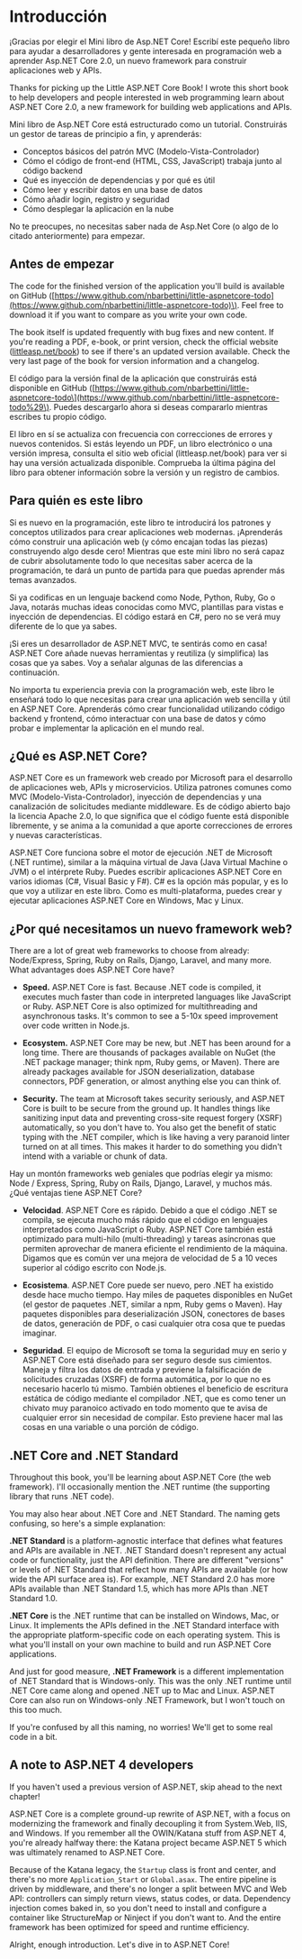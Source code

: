 # Introducción

¡Gracias por elegir el Mini libro de Asp.NET Core! Escribí este pequeño libro para ayudar a desarrolladores y gente interesada en programación web a aprender Asp.NET Core 2.0, un nuevo framework para construir aplicaciones web y APIs.

Thanks for picking up the Little ASP.NET Core Book! I wrote this short book to help developers and people interested in web programming learn about ASP.NET Core 2.0, a new framework for building web applications and APIs.

Mini libro de Asp.NET Core está estructurado como un tutorial. Construirás un gestor de tareas de principio a fin, y aprenderás:

* Conceptos básicos del patrón MVC \(Modelo-Vista-Controlador\)
* Cómo el código de front-end \(HTML, CSS, JavaScript\) trabaja junto al código backend
* Qué es inyección de dependencias y por qué es útil
* Cómo leer y escribir datos en una base de datos
* Cómo añadir login, registro y seguridad
* Cómo desplegar la aplicación en la nube

No te preocupes, no necesitas saber nada de Asp.Net Core \(o algo de lo citado anteriormente\) para empezar.

## Antes de empezar

The code for the finished version of the application you'll build is available on GitHub \([https://www.github.com/nbarbettini/little-aspnetcore-todo](https://www.github.com/nbarbettini/little-aspnetcore-todo)\). Feel free to download it if you want to compare as you write your own code.

The book itself is updated frequently with bug fixes and new content. If you're reading a PDF, e-book, or print version, check the official website \([littleasp.net/book](http://www.littleasp.net/book)\) to see if there's an updated version available. Check the very last page of the book for version information and a changelog.

El código para la versión final de la aplicación que construirás está disponible en GitHub \([https://www.github.com/nbarbettini/little-aspnetcore-todo\](https://www.github.com/nbarbettini/little-aspnetcore-todo%29\). Puedes descargarlo ahora si deseas compararlo mientras escribes tu propio código.

El libro en sí se actualiza con frecuencia con correcciones de errores y nuevos contenidos. Si estás leyendo un PDF, un libro electrónico o una versión impresa, consulta el sitio web oficial \(littleasp.net/book\) para ver si hay una versión actualizada disponible. Comprueba la última página del libro para obtener información sobre la versión y un registro de cambios.

## Para quién es este libro

Si es nuevo en la programación, este libro te introducirá los patrones y conceptos utilizados para crear aplicaciones web modernas. ¡Aprenderás cómo construir una aplicación web \(y cómo encajan todas las piezas\) construyendo algo desde cero! Mientras que este mini libro no será capaz de cubrir absolutamente todo lo que necesitas saber acerca de la programación, te dará un punto de partida para que puedas aprender más temas avanzados.

Si ya codificas en un lenguaje backend como Node, Python, Ruby, Go o Java, notarás muchas ideas conocidas como MVC, plantillas para vistas e inyección de dependencias. El código estará en C\#, pero no se verá muy diferente de lo que ya sabes.

¡Si eres un desarrollador de ASP.NET MVC, te sentirás como en casa! ASP.NET Core añade nuevas herramientas y reutiliza \(y simplifica\) las cosas que ya sabes. Voy a señalar algunas de las diferencias a continuación.

No importa tu experiencia previa con la programación web, este libro le enseñará todo lo que necesitas para crear una aplicación web sencilla y útil en ASP.NET Core. Aprenderás cómo crear funcionalidad utilizando código backend y frontend, cómo interactuar con una base de datos y cómo probar e implementar la aplicación en el mundo real.

## ¿Qué es ASP.NET Core?

ASP.NET Core es un framework web creado por Microsoft para el desarrollo de aplicaciones web, APIs y microservicios. Utiliza patrones comunes como MVC \(Modelo-Vista-Controlador\), inyección de dependencias y una canalización de solicitudes mediante middleware. Es de código abierto bajo la licencia Apache 2.0, lo que significa que el código fuente está disponible libremente, y se anima a la comunidad a que aporte correcciones de errores y nuevas características.

ASP.NET Core funciona sobre el motor de ejecución .NET de Microsoft \(.NET runtime\), similar a la máquina virtual de Java \(Java Virtual Machine o JVM\) o el intérprete Ruby. Puedes escribir aplicaciones ASP.NET Core en varios idiomas \(C\#, Visual Basic y F\#\). C\# es la opción más popular, y es lo que voy a utilizar en este libro. Como es multi-plataforma, puedes crear y ejecutar aplicaciones ASP.NET Core en Windows, Mac y Linux.

## ¿Por qué necesitamos un nuevo framework web?

There are a lot of great web frameworks to choose from already: Node/Express, Spring, Ruby on Rails, Django, Laravel, and many more. What advantages does ASP.NET Core have?

* **Speed.** ASP.NET Core is fast. Because .NET code is compiled, it executes much faster than code in interpreted languages like JavaScript or Ruby. ASP.NET Core is also optimized for multithreading and asynchronous tasks. It's common to see a 5-10x speed improvement over code written in Node.js.

* **Ecosystem.** ASP.NET Core may be new, but .NET has been around for a long time. There are thousands of packages available on NuGet \(the .NET package manager; think npm, Ruby gems, or Maven\). There are already packages available for JSON deserialization, database connectors, PDF generation, or almost anything else you can think of.

* **Security.** The team at Microsoft takes security seriously, and ASP.NET Core is built to be secure from the ground up. It handles things like sanitizing input data and preventing cross-site request forgery \(XSRF\) automatically, so you don't have to. You also get the benefit of static typing with the .NET compiler, which is like having a very paranoid linter turned on at all times. This makes it harder to do something you didn't intend with a variable or chunk of data.

Hay un montón frameworks web geniales que podrías elegir ya mismo: Node / Express, Spring, Ruby on Rails, Django, Laravel, y muchos más. ¿Qué ventajas tiene ASP.NET Core?

* **Velocidad**. ASP.NET Core es rápido. Debido a que el código .NET se compila, se ejecuta mucho más rápido que el código en lenguajes interpretados como JavaScript o Ruby. ASP.NET Core también está optimizado para multi-hilo \(multi-threading\) y tareas asíncronas que permiten aprovechar de manera eficiente el rendimiento de la máquina. Digamos que es común ver una mejora de velocidad de 5 a 10 veces superior al código escrito con Node.js.

* **Ecosistema**. ASP.NET Core puede ser nuevo, pero .NET ha existido desde hace mucho tiempo. Hay miles de paquetes disponibles en NuGet \(el gestor de paquetes .NET, similar a npm, Ruby gems o Maven\). Hay paquetes disponibles para deserialización JSON, conectores de bases de datos, generación de PDF, o casi cualquier otra cosa que te puedas imaginar.

* **Seguridad**. El equipo de Microsoft se toma la seguridad muy en serio y ASP.NET Core está diseñado para ser seguro desde sus cimientos. Maneja y filtra los datos de entrada y previene la falsificación de solicitudes cruzadas \(XSRF\) de forma automática, por lo que no es necesario hacerlo tú mismo. También obtienes el beneficio de escritura estática de código mediante el compilador .NET, que es como tener un chivato muy paranoico activado en todo momento que te avisa de cualquier error sin necesidad de compilar. Esto previene hacer mal las cosas en una variable o una porción de código.

## .NET Core and .NET Standard

Throughout this book, you'll be learning about ASP.NET Core \(the web framework\). I'll occasionally mention the .NET runtime \(the supporting library that runs .NET code\).

You may also hear about .NET Core and .NET Standard. The naming gets confusing, so here's a simple explanation:

**.NET Standard** is a platform-agnostic interface that defines what features and APIs are available in .NET. .NET Standard doesn't represent any actual code or functionality, just the API definition. There are different "versions" or levels of .NET Standard that reflect how many APIs are available \(or how wide the API surface area is\). For example, .NET Standard 2.0 has more APIs available than .NET Standard 1.5, which has more APIs than .NET Standard 1.0.

**.NET Core** is the .NET runtime that can be installed on Windows, Mac, or Linux. It implements the APIs defined in the .NET Standard interface with the appropriate platform-specific code on each operating system. This is what you'll install on your own machine to build and run ASP.NET Core applications.

And just for good measure, **.NET Framework** is a different implementation of .NET Standard that is Windows-only. This was the only .NET runtime until .NET Core came along and opened .NET up to Mac and Linux. ASP.NET Core can also run on Windows-only .NET Framework, but I won't touch on this too much.

If you're confused by all this naming, no worries! We'll get to some real code in a bit.

## A note to ASP.NET 4 developers

If you haven't used a previous version of ASP.NET, skip ahead to the next chapter!

ASP.NET Core is a complete ground-up rewrite of ASP.NET, with a focus on modernizing the framework and finally decoupling it from System.Web, IIS, and Windows. If you remember all the OWIN/Katana stuff from ASP.NET 4, you're already halfway there: the Katana project became ASP.NET 5 which was ultimately renamed to ASP.NET Core.

Because of the Katana legacy, the `Startup` class is front and center, and there's no more `Application_Start` or `Global.asax`. The entire pipeline is driven by middleware, and there's no longer a split between MVC and Web API: controllers can simply return views, status codes, or data. Dependency injection comes baked in, so you don't need to install and configure a container like StructureMap or Ninject if you don't want to. And the entire framework has been optimized for speed and runtime efficiency.

Alright, enough introduction. Let's dive in to ASP.NET Core!

